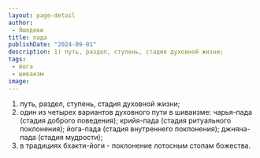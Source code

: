 ```yaml
---
layout: page-detail
author:
 - Яшодеви
title: пада
publishDate: "2024-09-01"
description: 1) путь, раздел, ступень, стадия духовной жизни;
tags:
 - йога
 - шиваизм
image: 
---
```


1) путь, раздел, ступень, стадия духовной жизни;
2) один из четырех вариантов духовного пути в шиваизме: чарья-пада (стадия доброго поведения); крийя-пада (стадия ритуального поклонения); йога-пада (стадия внутреннего поклонения); джняна-пада (стадия мудрости);
3) в традициях бхакти-йоги - поклонение лотосным стопам божества.

